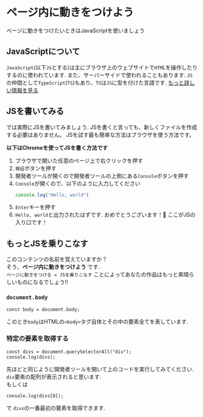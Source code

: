 # ページ内に動きをつけよう
ページに動きをつけたいときはJavaScriptを使いましょう
## JavaScriptについて
`JavaScript`(以下`JS`とする)は主にブラウザ上のウェブサイトで`HTM`Lを操作したりするのに使われています.
また、サーバーサイドで使われることもあります.
`JS`の仲間として`TypeScript`(`TS`)もあり、`TS`は`JS`に型を付けた言語です.
[もっと詳しい情報を見る](https://developer.mozilla.org/ja/docs/Web/JavaScript)
## JSを書いてみる
では実際にJSを書いてみましょう.
JSを書くと言っても、新しくファイルを作成する必要はありません。
JSを試す最も簡単な方法はブラウザを使う方法です。

**以下はChromeを使ってJSを書く方法です**
1. ブラウザで開いた任意のページ上で右クリックを押す
2. `検証`ボタンを押す
3. 開発者ツールが開くので開発者ツールの上側にある`Console`ボタンを押す
4. `Console`が開くので、以下のように入力してください
   ```JavaScript
   console.log("Hello, world")
   ```
5. `Enter`キーを押す
6. `Hello, world`と出力されたはずです. おめでとうございます！🥳 ここがJSの入り口です！

## もっとJSを乗りこなす
このコンテンツの名前を覚えていますか？  
そう、**ページ内に動きをつけよう** です.  
`ページに動きをつける = JSを乗りこなす` ことによってあなたの作品はもっと素晴らしいものになるでしょう!!
### `document.body`
```JS
const body = document.body;
```
このとき`body`はHTMLの`<body>`タグ自体とその中の要素全てを表しています.

### 特定の要素を取得する
```JS
const divs = document.querySelectorAll("div");
console.log(divs);
```
先ほどと同じように開発者ツールを開いて上のコードを実行してみてください.  
`div`要素の配列が表示されると思います.  
もしくは
```JS
console.log(divs[0]);
```
で `divs`の一番最初の要素を取得できます.

